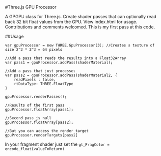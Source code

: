 #Three.js GPU Processor

A GPGPU class for Three.js. Create shader passes that can optionally read back 32 bit float values
from the GPU. View index.html for usage. Contributions and comments welcomed. This is my first
pass at this code.

##Usage

	var gpuProcessor = new THREE.GpuProcessor(3); //Creates a texture of size 2^3 * 2^3 = 64 pixels

	//Add a pass that reads the results into a Float32Array
	var pass1 = gpuProcessor.addPass(shaderMaterial);

	//Add a pass that just processes
	var pass2 = gpuProcessor.addPass(shaderMaterial2, {
		readPixels : false,
		rtDataType: THREE.FloatType
	}

	gpuProcessor.renderPasses();

	//Results of the first pass
	gpuProcessor.floatArray[pass1];

	//Second pass is null
	gpuProcessor.floatArray[pass2];

	//But you can access the render target
	gpuProcessor.renderTargets[pass2]

In your fragment shader just set the `gl_FragColor = encode_float(valueToReturn)`